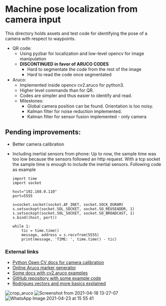 # Machine pose localization from camera input
This directory holds assets and test code for identifying the pose of a camera with respect to waypoints. 

- QR code:
  - Using pyzbar for localization and low-level opencv for image manipulation   
  - **DISCONTINUED in favor of ARUCO CODES**  
    - Hard to segmentate the code from the rest of the image  
    - Hard to read the code once segmentated  
- Aruco: 
  - Implemented inside opencv cv2.aruco for python3.
  - Higher level commands than for QR.
  - Codes are simpler and thus easier to identify and read.
  - Milestones: 
    - Global camera position can be found. Orientation is too noisy. 
    - Kalman filter for noise reduction implemented.
    - Kalman filter for sensor fusion implemented - only camera

## Pending improvements:
- Better camera calibration
- Including inertial sensors from phone: Up to now, the sample time was too low because the sensors followed an http request. With a tcp socket the sample time is enough to include the inertial sensors. Following code as example

    ```
    import time
    import socket

    host="192.168.0.110"
    port=5555

    s=socket.socket(socket.AF_INET, socket.SOCK_DGRAM)
    s.setsockopt(socket.SOL_SOCKET, socket.SO_REUSEADDR, 1)
    s.setsockopt(socket.SOL_SOCKET, socket.SO_BROADCAST, 1)
    s.bind((host, port))

    while 1:
        tic = time.time()
        message, address = s.recvfrom(5555)
        print(message, 'TIME: ', time.time() - tic)
    ```

### External links
- [Python Open CV docs for camera calibration](https://opencv-python-tutroals.readthedocs.io/en/latest/py_tutorials/py_calib3d/py_calibration/py_calibration.html)
- [Online Aruco marker generator](https://chev.me/arucogen/)
- [Some docs with cv2.aruco examples](https://mecaruco2.readthedocs.io/en/latest/notebooks_rst/Aruco/Projet+calibration-Paul.html)
- [GitHub repository with some example code](https://github.com/KyleJosling/QR-Pose-Position)
- [Rodrigues vectors and more basics explained](https://answers.opencv.org/question/215377/aruco-orientation-using-the-function-arucoestimateposesinglemarkers/)

![crop_aruco](https://user-images.githubusercontent.com/63670587/115121167-82f42c00-9fb1-11eb-8cf1-296ede9e99be.png)
![Screenshot from 2021-04-18 13-27-07](https://user-images.githubusercontent.com/63670587/115148801-8e9f2b80-a061-11eb-873e-d3434e3f2f78.png)
![WhatsApp Image 2021-04-23 at 15 55 41](https://user-images.githubusercontent.com/63670587/115903992-8df10580-a464-11eb-825d-b37ae7dd5438.jpeg)
